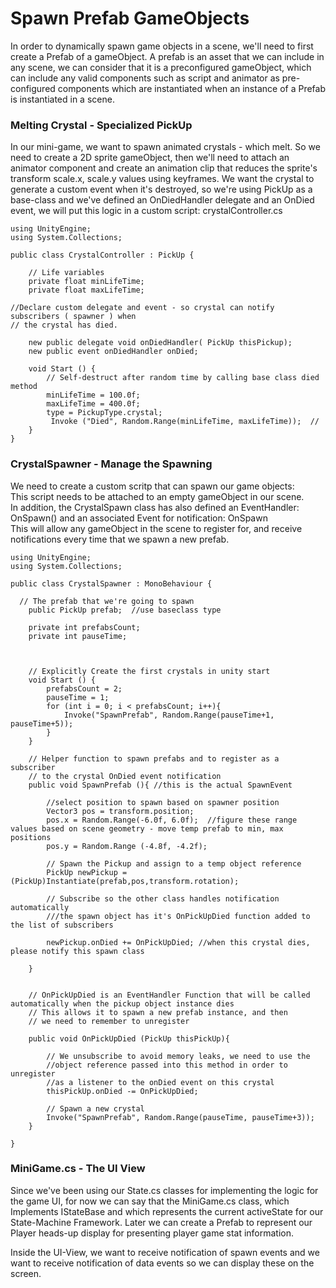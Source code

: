 # Spawn Prefab GameObjects

In order to dynamically spawn game objects in a scene, we'll need to first create a Prefab of a gameObject.  A prefab is an asset that we can include in any scene, we can consider that it is a preconfigured gameObject, which can include any valid components such as script and animator as pre-configured components which are instantiated when an instance of a Prefab is instantiated in a scene.

### Melting Crystal - Specialized PickUp

In our mini-game, we want to spawn animated crystals - which melt.  So we need to create a 2D sprite gameObject, then we'll need to attach an animator component and create an animation clip that reduces the sprite's transform scale.x, scale.y values using keyframes.  We want the crystal to generate a custom event when it's destroyed, so we're using PickUp as a base-class and we've defined an OnDiedHandler delegate and an OnDied event, we will put this logic in a custom script: crystalController.cs

```
using UnityEngine;
using System.Collections;

public class CrystalController : PickUp {

    // Life variables
    private float minLifeTime;
    private float maxLifeTime;

//Declare custom delegate and event - so crystal can notify subscribers ( spawner ) when 
// the crystal has died.

    new public delegate void onDiedHandler( PickUp thisPickup);
    new public event onDiedHandler onDied; 

    void Start () {
        // Self-destruct after random time by calling base class died method
        minLifeTime = 100.0f;
        maxLifeTime = 400.0f;
        type = PickupType.crystal;
         Invoke ("Died", Random.Range(minLifeTime, maxLifeTime));  //
    }
}
```

### CrystalSpawner - Manage the Spawning

We need to create a custom scritp that can spawn our game objects:  
This script needs to be attached to an empty gameObject in our scene.  
In addition, the CrystalSpawn class has also defined an EventHandler: OnSpawn\(\) and an associated Event for notification: OnSpawn  
This will allow any gameObject in the scene to register for, and receive notifications every time that we spawn a new prefab.

```
using UnityEngine;
using System.Collections;

public class CrystalSpawner : MonoBehaviour {

  // The prefab that we're going to spawn 
    public PickUp prefab;  //use baseclass type

    private int prefabsCount;
    private int pauseTime;

  

    // Explicitly Create the first crystals in unity start
    void Start () {
        prefabsCount = 2;
        pauseTime = 1;
        for (int i = 0; i < prefabsCount; i++){
            Invoke("SpawnPrefab", Random.Range(pauseTime+1, pauseTime+5)); 
        }
    }

    // Helper function to spawn prefabs and to register as a subscriber
    // to the crystal OnDied event notification
    public void SpawnPrefab (){ //this is the actual SpawnEvent

        //select position to spawn based on spawner position
        Vector3 pos = transform.position;
        pos.x = Random.Range(-6.0f, 6.0f);  //figure these range values based on scene geometry - move temp prefab to min, max positions
        pos.y = Random.Range (-4.8f, -4.2f);

        // Spawn the Pickup and assign to a temp object reference
        PickUp newPickup = (PickUp)Instantiate(prefab,pos,transform.rotation);

        // Subscribe so the other class handles notification automatically
        ///the spawn object has it's OnPickUpDied function added to the list of subscribers

        newPickup.onDied += OnPickUpDied; //when this crystal dies, please notify this spawn class

    }


    // OnPickUpDied is an EventHandler Function that will be called automatically when the pickup object instance dies
    // This allows it to spawn a new prefab instance, and then 
    // we need to remember to unregister

    public void OnPickUpDied (PickUp thisPickUp){

        // We unsubscribe to avoid memory leaks, we need to use the
        //object reference passed into this method in order to unregister
        //as a listener to the onDied event on this crystal
        thisPickUp.onDied -= OnPickUpDied;

        // Spawn a new crystal 
        Invoke("SpawnPrefab", Random.Range(pauseTime, pauseTime+3));
    }

}
```

### MiniGame.cs - The UI View

Since we've been using our State.cs classes for implementing the logic for the game UI, for now we can say that the MiniGame.cs class, which Implements IStateBase and which represents the current activeState for our State-Machine Framework.  Later we can create a Prefab to represent our Player heads-up display for presenting player game stat information.

Inside the UI-View, we want to receive notification of spawn events and we want to receive notification of data events so we can display these on the screen.

